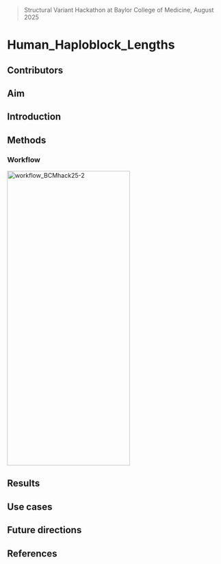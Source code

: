 > Structural Variant Hackathon at Baylor College of Medicine, August 2025

# Human_Haploblock_Lengths

## Contributors

## Aim

## Introduction

## Methods

### Workflow

<img width="287" height="687" alt="workflow_BCMhack25-2" src="https://github.com/user-attachments/assets/ae6cc15c-9909-4f1d-9c2a-74bd1dd8d436" />

## Results

## Use cases

## Future directions

## References
